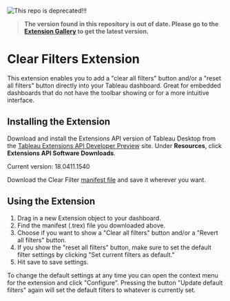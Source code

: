 ![This repo is deprecated!!!](https://img.shields.io/badge/Status-Deprecated-Red)
>**The version found in this repository is out of date. Please go to the [Extension Gallery](https://extensiongallery.tableau.com/products/29) to get the latest version.**

# Clear Filters Extension

This extension enables you to add a "clear all filters" button and/or a "reset all filters" button directly into your Tableau dashboard. Great for embedded dashboards that do not have the toolbar showing or for a more intuitive interface.

## Installing the Extension

Download and install the Extensions API version of Tableau Desktop from the [Tableau Extensions API Developer Preview](https://prerelease.tableau.com) site. Under **Resources**, click **Extensions API Software Downloads**. 

Current version: 18.0411.1540

Download the Clear Filter [manifest file](https://keshiarose.github.io/Clear-Filters/ClearFilters.trex) and save it wherever you want.

## Using the Extension
1.	Drag in a new Extension object to your dashboard.
2.	Find the manifest (.trex) file you downloaded above.
3.  Choose if you want to show a "Clear all filters" button and/or a "Revert all filters" button.
4.  If you show the "reset all filters" button, make sure to set the default filter settings by clicking "Set current filters as default."
5.  Hit save to save settings.

To change the default settings at any time you can open the context menu for the extension and click "Configure". Pressing the button "Update default filters" again will set the default filters to whatever is currently set.
